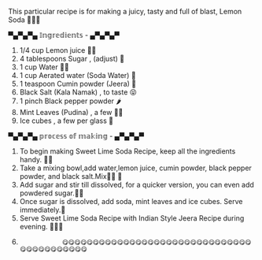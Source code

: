 This particular recipe is for making a juicy, tasty and full of blast, Lemon Soda 🍋💦🥤

▀▄▀▄▀▄ 𝕀𝕟𝕘𝕣𝕖𝕕𝕚𝕖𝕟𝕥𝕤 - ▄▀▄▀▄▀
1. 1/4 cup Lemon juice 🍋💦
2. 4 tablespoons Sugar , (adjust) 🍫
3. 1 cup Water 🚰💧
4. 1 cup Aerated water (Soda Water) 🥤
5. 1 teaspoon Cumin powder (Jeera) 🌱
6. Black Salt (Kala Namak) , to taste 😝
7. 1 pinch Black pepper powder 🌶
8. Mint Leaves (Pudina) , a few 🍃🌿
9. Ice cubes , a few per glass 🧊

▀▄▀▄▀▄ 𝕡𝕣𝕠𝕔𝕖𝕤𝕤 𝕠𝕗 𝕞𝕒𝕜𝕚𝕟𝕘 - ▄▀▄▀▄▀
1. To begin making Sweet Lime Soda Recipe, keep all the ingredients handy. 🍋🥤
2. Take a mixing bowl,add water,lemon juice, cumin powder, black pepper powder, and black salt.Mix🚰🍋 🌱
3. Add sugar and stir till dissolved, for a quicker version, you can even add powdered sugar.🍭🍯
4. Once sugar is dissolved, add soda, mint leaves and ice cubes. Serve immediately.🥤
5. Serve Sweet Lime Soda Recipe with Indian Style Jeera Recipe during evening. 🌆🍋💦
6.                 😋😋😋😋😋😋😋😋😋😋😋😋😋😋😋😋😋😋😋😋😋😋😋😋😋😋😋😋😋😋😋😋😋😋😋😋😋😋😋😋😋😋

